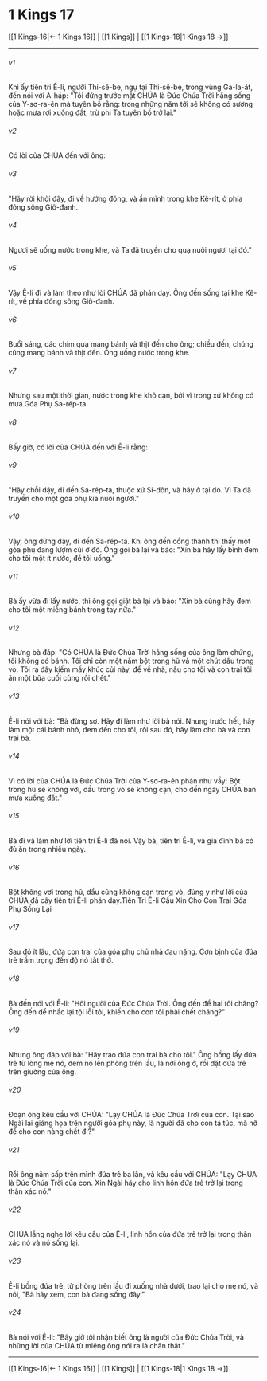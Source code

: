 # 1 Kings 17

[[1 Kings-16|← 1 Kings 16]] | [[1 Kings]] | [[1 Kings-18|1 Kings 18 →]]
***



###### v1 
Khi ấy tiên tri Ê-li, người Thi-sê-be, ngụ tại Thi-sê-be, trong vùng Ga-la-át, đến nói với A-háp: "Tôi đứng trước mặt CHÚA là Đức Chúa Trời hằng sống của Y-sơ-ra-ên mà tuyên bố rằng: trong những năm tới sẽ không có sương hoặc mưa rơi xuống đất, trừ phi Ta tuyên bố trở lại." 

###### v2 
Có lời của CHÚA đến với ông: 

###### v3 
"Hãy rời khỏi đây, đi về hướng đông, và ẩn mình trong khe Kê-rít, ở phía đông sông Giô-đanh. 

###### v4 
Ngươi sẽ uống nước trong khe, và Ta đã truyền cho quạ nuôi ngươi tại đó." 

###### v5 
Vậy Ê-li đi và làm theo như lời CHÚA đã phán dạy. Ông đến sống tại khe Kê-rít, về phía đông sông Giô-đanh. 

###### v6 
Buổi sáng, các chim quạ mang bánh và thịt đến cho ông; chiều đến, chúng cũng mang bánh và thịt đến. Ông uống nước trong khe. 

###### v7 
Nhưng sau một thời gian, nước trong khe khô cạn, bởi vì trong xứ không có mưa.Góa Phụ Sa-rép-ta 

###### v8 
Bấy giờ, có lời của CHÚA đến với Ê-li rằng: 

###### v9 
"Hãy chỗi dậy, đi đến Sa-rép-ta, thuộc xứ Si-đôn, và hãy ở tại đó. Vì Ta đã truyền cho một góa phụ kia nuôi ngươi." 

###### v10 
Vậy, ông đứng dậy, đi đến Sa-rép-ta. Khi ông đến cổng thành thì thấy một góa phụ đang lượm củi ở đó. Ông gọi bà lại và bảo: "Xin bà hãy lấy bình đem cho tôi một ít nước, để tôi uống." 

###### v11 
Bà ấy vừa đi lấy nước, thì ông gọi giật bà lại và bảo: "Xin bà cũng hãy đem cho tôi một miếng bánh trong tay nữa." 

###### v12 
Nhưng bà đáp: "Có CHÚA là Đức Chúa Trời hằng sống của ông làm chứng, tôi không có bánh. Tôi chỉ còn một nắm bột trong hũ và một chút dầu trong vò. Tôi ra đây kiếm mấy khúc củi này, để về nhà, nấu cho tôi và con trai tôi ăn một bữa cuối cùng rồi chết." 

###### v13 
Ê-li nói với bà: "Bà đừng sợ. Hãy đi làm như lời bà nói. Nhưng trước hết, hãy làm một cái bánh nhỏ, đem đến cho tôi, rồi sau đó, hãy làm cho bà và con trai bà. 

###### v14 
Vì có lời của CHÚA là Đức Chúa Trời của Y-sơ-ra-ên phán như vầy: Bột trong hũ sẽ không vơi, dầu trong vò sẽ không cạn, cho đến ngày CHÚA ban mưa xuống đất." 

###### v15 
Bà đi và làm như lời tiên tri Ê-li đã nói. Vậy bà, tiên tri Ê-li, và gia đình bà có đủ ăn trong nhiều ngày. 

###### v16 
Bột không vơi trong hũ, dầu cũng không cạn trong vò, đúng y như lời của CHÚA đã cậy tiên tri Ê-li phán dạy.Tiên Tri Ê-li Cầu Xin Cho Con Trai Góa Phụ Sống Lại 

###### v17 
Sau đó ít lâu, đứa con trai của góa phụ chủ nhà đau nặng. Cơn bịnh của đứa trẻ trầm trọng đến độ nó tắt thở. 

###### v18 
Bà đến nói với Ê-li: "Hỡi người của Đức Chúa Trời. Ông đến để hại tôi chăng? Ông đến để nhắc lại tội lỗi tôi, khiến cho con tôi phải chết chăng?" 

###### v19 
Nhưng ông đáp với bà: "Hãy trao đứa con trai bà cho tôi." Ông bồng lấy đứa trẻ từ lòng mẹ nó, đem nó lên phòng trên lầu, là nơi ông ở, rồi đặt đứa trẻ trên giường của ông. 

###### v20 
Đoạn ông kêu cầu với CHÚA: "Lạy CHÚA là Đức Chúa Trời của con. Tại sao Ngài lại giáng họa trên người góa phụ này, là người đã cho con tá túc, mà nỡ để cho con nàng chết đi?" 

###### v21 
Rồi ông nằm sấp trên mình đứa trẻ ba lần, và kêu cầu với CHÚA: "Lạy CHÚA là Đức Chúa Trời của con. Xin Ngài hãy cho linh hồn đứa trẻ trở lại trong thân xác nó." 

###### v22 
CHÚA lắng nghe lời kêu cầu của Ê-li, linh hồn của đứa trẻ trở lại trong thân xác nó và nó sống lại. 

###### v23 
Ê-li bồng đứa trẻ, từ phòng trên lầu đi xuống nhà dưới, trao lại cho mẹ nó, và nói, "Bà hãy xem, con bà đang sống đây." 

###### v24 
Bà nói với Ê-li: "Bây giờ tôi nhận biết ông là người của Đức Chúa Trời, và những lời của CHÚA từ miệng ông nói ra là chân thật."

***
[[1 Kings-16|← 1 Kings 16]] | [[1 Kings]] | [[1 Kings-18|1 Kings 18 →]]
